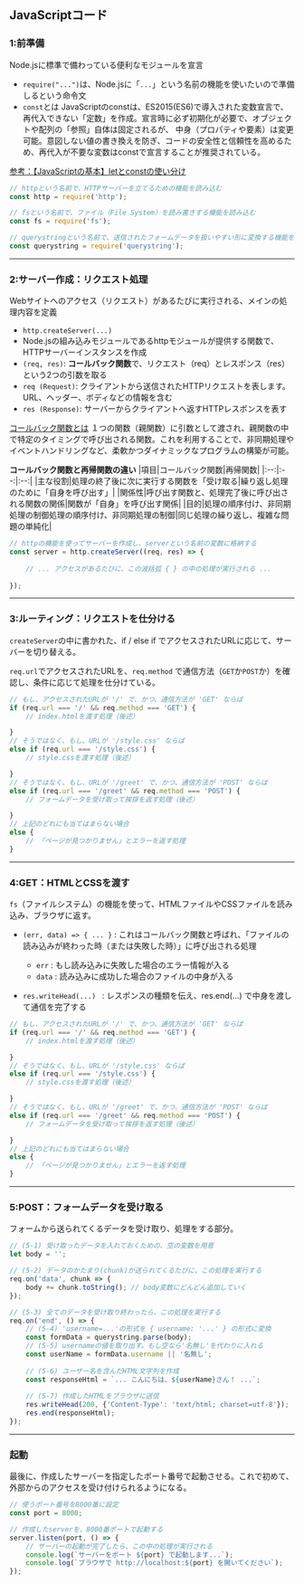 ## JavaScriptコード

### 1:前準備
Node.jsに標準で備わっている便利なモジュールを宣言
- `require("...")`は、Node.jsに「`...`」という名前の機能を使いたいので準備しるという命令文
- `const`とは
JavaScriptのconstは、ES2015(ES6)で導入された変数宣言で、再代入できない「定数」を作成。宣言時に必ず初期化が必要で、オブジェクトや配列の「参照」自体は固定されるが、
中身（プロパティや要素）は変更可能。意図しない値の書き換えを防ぎ、コードの安全性と信頼性を高めるため、再代入が不要な変数はconstで宣言することが推奨されている。


[参考：【JavaScriptの基本】letとconstの使い分け](https://tcd-theme.com/2021/04/javascript-difference-let-const.html#:~:text=let%E3%81%A8const%E3%81%A9%E3%81%A1%E3%82%89%E3%82%92,%E3%81%AFlet%E3%82%92%E4%BD%BF%E3%81%84%E3%81%BE%E3%81%99%E3%80%82)


```javascript
// httpという名前で、HTTPサーバーを立てるための機能を読み込む
const http = require('http'); 

// fsという名前で、ファイル（File System）を読み書きする機能を読み込む
const fs = require('fs');     

// querystringという名前で、送信されたフォームデータを扱いやすい形に変換する機能を読み込む
const querystring = require('querystring');
```

---

### 2:サーバー作成：リクエスト処理

Webサイトへのアクセス（リクエスト）があるたびに実行される、メインの処理内容を定義

- `http.createServer(...)` 
 - Node.jsの組み込みモジュールであるhttpモジュールが提供する関数で、HTTPサーバーインスタンスを作成
 - `(req, res)`: **コールバック関数**で、リクエスト（req）とレスポンス（res）という2つの引数を取る
 - `req (Request)`: クライアントから送信されたHTTPリクエストを表します。URL、ヘッダー、ボディなどの情報を含む
 - `res (Response)`: サーバーからクライアントへ返すHTTPレスポンスを表す

[コールバック関数とは](https://qiita.com/nakajima417/items/4d0c2d46ff82351549e6)
１つの関数（親関数）に引数として渡され、親関数の中で特定のタイミングで呼び出される関数。これを利用することで、非同期処理やイベントハンドリングなど、柔軟かつダイナミックなプログラムの構築が可能。

**コールバック関数と再帰関数の違い**
|項目|コールバック関数|再帰関数|
|:--:|:--:|:--:|
|主な役割|処理の終了後に次に実行する関数を「受け取る|繰り返し処理のために「自身を呼び出す」|
|関係性|呼び出す関数と、処理完了後に呼び出される関数の関係|関数が「自身」を呼び出す関係|
|目的|処理の順序付け、非同期処理の制御処理の順序付け、非同期処理の制御|同じ処理の繰り返し、複雑な問題の単純化|


```javascript
// httpの機能を使ってサーバーを作成し、serverという名前の変数に格納する
const server = http.createServer((req, res) => {
    
    // ... アクセスがあるたびに、この波括弧 { } の中の処理が実行される ...
    
});
```

---


### 3:ルーティング：リクエストを仕分ける

`createServer`の中に書かれた、if / else if でアクセスされたURLに応じて、サーバーを切り替える。

`req.url`でアクセスされたURLを、`req.method` で通信方法（`GET`か`POST`か）を確認し、条件に応じて処理を仕分けている。


```javascript
// もし、アクセスされたURLが '/' で、かつ、通信方法が 'GET' ならば
if (req.url === '/' && req.method === 'GET') {
    // index.htmlを渡す処理（後述）

} 
// そうではなく、もし、URLが '/style.css' ならば
else if (req.url === '/style.css') {
    // style.cssを渡す処理（後述）

}
// そうではなく、もし、URLが '/greet' で、かつ、通信方法が 'POST' ならば
else if (req.url === '/greet' && req.method === 'POST') {
    // フォームデータを受け取って挨拶を返す処理（後述）

} 
// 上記のどれにも当てはまらない場合
else {
    // 「ページが見つかりません」とエラーを返す処理
}
```

---


### 4:GET：HTMLとCSSを渡す

`fs`（ファイルシステム）の機能を使って、HTMLファイルやCSSファイルを読み込み、ブラウザに返す。

- `(err, data) => { ... }` :  これはコールバック関数と呼ばれ、「ファイルの読み込みが終わった時（または失敗した時）」に呼び出される処理

    - `err` : もし読み込みに失敗した場合のエラー情報が入る
    - `data` : 読み込みに成功した場合のファイルの中身が入る

- `res.writeHead(...) ` : レスポンスの種類を伝え、res.end(...) で中身を渡して通信を完了する


```javascript
// もし、アクセスされたURLが '/' で、かつ、通信方法が 'GET' ならば
if (req.url === '/' && req.method === 'GET') {
    // index.htmlを渡す処理（後述）

} 
// そうではなく、もし、URLが '/style.css' ならば
else if (req.url === '/style.css') {
    // style.cssを渡す処理（後述）

}
// そうではなく、もし、URLが '/greet' で、かつ、通信方法が 'POST' ならば
else if (req.url === '/greet' && req.method === 'POST') {
    // フォームデータを受け取って挨拶を返す処理（後述）

} 
// 上記のどれにも当てはまらない場合
else {
    // 「ページが見つかりません」とエラーを返す処理
}
```

---

### 5:POST：フォームデータを受け取る

フォームから送られてくるデータを受け取り、処理をする部分。

```javascript
// (5-1) 受け取ったデータを入れておくための、空の変数を用意
let body = '';

// (5-2) データのかたまり(chunk)が送られてくるたびに、この処理を実行する
req.on('data', chunk => {
    body += chunk.toString(); // body変数にどんどん追加していく
});

// (5-3) 全てのデータを受け取り終わったら、この処理を実行する
req.on('end', () => {
    // (5-4) 'username=...'の形式を { username: '...' } の形式に変換
    const formData = querystring.parse(body);
    // (5-5) usernameの値を取り出す。もし空なら'名無し'を代わりに入れる
    const userName = formData.username || '名無し';
    
    // (5-6) ユーザー名を含んだHTML文字列を作成
    const responseHtml = `... こんにちは、${userName}さん！ ...`;
    
    // (5-7) 作成したHTMLをブラウザに送信
    res.writeHead(200, {'Content-Type': 'text/html; charset=utf-8'});
    res.end(responseHtml);
});
```

---


### 起動

最後に、作成したサーバーを指定したポート番号で起動させる。これで初めて、外部からのアクセスを受け付けられるようになる。

```javascript
// 使うポート番号を8000番に設定
const port = 8000;

// 作成したserverを、8000番ポートで起動する
server.listen(port, () => {
    // サーバーの起動が完了したら、この中の処理が実行される
    console.log(`サーバーをポート ${port} で起動します...`);
    console.log(`ブラウザで http://localhost:${port} を開いてください`);
});
```